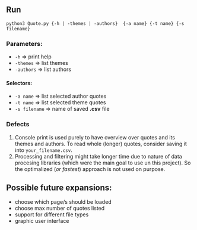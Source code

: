 ## Run
`python3 Quote.py {-h | -themes | -authors}  {-a name} {-t name} {-s filename}`  

### Parameters:
- `-h` => print help
- `-themes` => list themes 
- `-authors` => list authors

#### Selectors:  
- `-a name` => list selected author quotes
- `-t name` => list selected theme quotes
- `-s filename` => name of saved **.csv** file

### Defects
1. Console print is used purely to have overview over quotes and its themes and authors. To read whole (longer) quotes, consider saving it into `your_filename.csv`.  
2. Processing and filtering might take longer time due to nature of data procesing libraries (which were the main goal to use un this project). So the optimalized (*or fastest*) approach is not used on purpose. 



## Possible future expansions:
- choose which page/s should be loaded 
- choose max number of quotes listed
- support for different file types
- graphic user interface